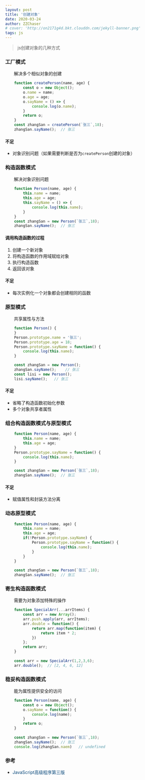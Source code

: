 ```yaml
---
layout: post
title: '创建对象'
date: 2020-03-24
author: ZZChaser
# cover: 'http://on2171g4d.bkt.clouddn.com/jekyll-banner.png'
tags: js
---
```


> js创建对象的几种方式

### 工厂模式
&emsp;&emsp;解决多个相似对象的创建
```javascript
    function createPerson(name, age) {
        const o = new Object();
        o.name = name;
        o.age = age;
        o.sayName = () => {
            console.log(o.name);
        }
        return o;
    }
    const zhangSan = createPerson(`张三`,18);
    zhangSan.sayName();  // 张三
```
#### 不足
* 对象识别问题（如果需要判断是否为`createPerson`创建的对象）

### 构造函数模式
&emsp;&emsp;解决对象识别问题
```javascript
    function Person(name, age) {
        this.name = name;
        this.age = age;
        this.sayName = () => {
            console.log(this.name);
        }
    }
    const zhangSan = new Person(`张三`,18);
    zhangSan.sayName();  // 张三
```
#### 调用构造函数的过程
1. 创建一个新对象
2. 将构造函数的作用域赋给对象
3. 执行构造函数
4. 返回该对象

#### 不足
* 每次实例化一个对象都会创建相同的函数

### 原型模式
&emsp;&emsp;共享属性与方法
```javascript
    function Person() {
    }
    Person.prototype.name = '张三';
    Person.prototype.age = 18;
    Person.prototype.sayName = function() {
        console.log(this.name);
    }

    const zhangSan = new Person();
    zhangSan.sayName();    // 张三
    const lisi = new Person();
    lisi.sayName();   // 张三

```
#### 不足
* 省略了构造函数初始化参数
* 多个对象共享者属性

### 组合构造函数模式与原型模式
```javascript
    function Person(name, age) {
        this.name = name;
        this.age = age;
    }
    Person.prototype.sayName = function() {
        console.log(this.name);
    }

    const zhangSan = new Person(`张三`,18);
    zhangSan.sayName();  // 张三

```
#### 不足
* 赋值属性和封装方法分离

### 动态原型模式

```javascript
    function Person(name, age) {
        this.name = name;
        this.age = age;
        if(!Person.prototype.sayName) {
            Person.prototype.sayName = function() {
                console.log(this.name);
            }
        }
    }
    
    const zhangSan = new Person(`张三`,18);
    zhangSan.sayName();  // 张三

```
### 寄生构造函数模式
&emsp;&emsp;需要为对象添加特殊的操作

```javascript
    function SpecialArr(...arrItems) {
        const arr = new Array();
        arr.push.apply(arr, arrItems);
        arr.double = function() {
            return arr.map(function(item) {
                return item * 2;
            })
        };
        return arr;
    }
    
    const arr = new SpecialArr(1,2,3,6);
    arr.double();  // [2, 4, 6, 12]
```
### 稳妥构造函数模式
&emsp;&emsp;能为属性提供安全的访问
```javascript
    function Person(name, age) {
        const o = new Object();
        o.sayName = function() {
            console.log(name);
        }
        return o;
    }
    
    const zhangSan = new Person(`张三`,18);
    zhangSan.sayName();  // 张三
    console.log(zhangSan.naem)   // undefined
```
### 参考
* <a style='color:#0A497B' target='_blank'>JavaScript高级程序第三版</a>

